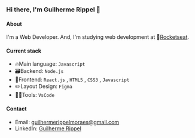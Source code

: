### Hi there, I'm Guilherme Rippel 👋

#### About
I'm a Web Developer. And, I'm studying web development at 🚀[Rocketseat](https://www.rocketseat.com.br).

#### Current stack
- 🔥Main language: `Javascript`
- 🗃️Backend: `Node.js`
- 💄Frontend: `React.js` , `HTML5` , `CSS3` , `Javascript`
- ✏️Layout Design: `Figma`
- 🧑‍💻Tools: `VsCode`

#### Contact
- Email: guilhermerippelmoraes@gmail.com
- LinkedIn: [Guilherme Rippel](www.linkedin.com/in/guilherme-rippel-moraes-1a3571287)
